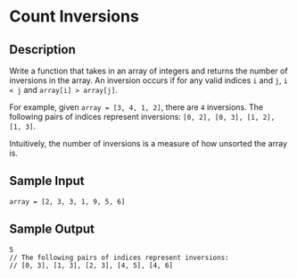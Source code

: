 # Count Inversions

## Description
Write a function that takes in an array of integers and returns the number of inversions in the array. An inversion occurs if for any valid indices `i` and `j`, `i < j` and `array[i] > array[j]`.

For example, given `array = [3, 4, 1, 2]`, there are `4` inversions. The following pairs of indices represent inversions: `[0, 2], [0, 3], [1, 2], [1, 3]`.

Intuitively, the number of inversions is a measure of how unsorted the array is.

## Sample Input
```
array = [2, 3, 3, 1, 9, 5, 6]
```

## Sample Output
```
5
// The following pairs of indices represent inversions:
// [0, 3], [1, 3], [2, 3], [4, 5], [4, 6]
```